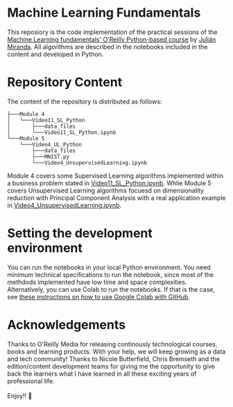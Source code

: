 # Machine Learning Fundamentals
This reposiory is the code implementation of the practical sessions of the [Machine Learning fundamentals' O'Reilly Python-based course](https://www.oreilly.com/videos/machine-learning-fundamentals/0636920927884/) by [Julián Miranda](https://github.com/juliandariomirandacalle/). All algorithms are described in the notebooks included in the content and developed in Python.

# Repository Content
The content of the repository is distributed as follows:

```
├───Module 4
│   └───Video11_SL_Python
│       ├───data_files
│       └───Video11_SL_Python.ipynb
└───Module 5
    └───Video4_UL_Python
        ├───data_files
        ├───MNIST.py
        └───Video4_UnsupervisedLearning.ipynb
```

Module 4 covers some Supervised Learning algorithms implemented within a business problem stated in [Video11_SL_Python.ipynb](https://github.com/juliandariomirandacalle/Oreilly_ML_fundamentals/blob/main/Module%204/Video11_SL_Python/Video11_SL_Python.ipynb). Whlie Module 5 covers Unsupervised Learning algorithms focuesd on dimensionality reduction with Principal Component Analysis with a real application example in [Video4_UnsupervisedLearning.ipynb](https://github.com/juliandariomirandacalle/Oreilly_ML_fundamentals/blob/main/Module%205/Video4_UL_Python/Video4_UnsupervisedLearning.ipynb).

# Setting the development environment
You can run the notebooks in your local Python environment. You need minimum technical specifications to run the notebook, since most of the methdods implemented have low time and space complexities. Alternatively, you can use Colab to run the notebooks. If that is the case, see [these instructions on how to use Google Colab with GitHub](https://colab.research.google.com/github/googlecolab/colabtools/blob/master/notebooks/colab-github-demo.ipynb).

# Acknowledgements
Thanks to O'Reilly Media for releasing continously technological courses, books and learning products. With your help, we will keep growing as a data and tech community! 
Thanks to Nicole Butterfield, Chris Bremseth and the edition/content development teams for giving me the opportunity to give back the learners what I have learned in all these exciting years of professional life. <br><br>
Enjoy!! 🚀
